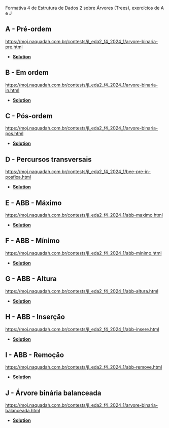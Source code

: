 Formativa 4 de Estrutura de Dados 2 sobre Árvores (Trees), exercícios de A e J

## A - Pré-ordem

https://moj.naquadah.com.br/contests/jl_eda2_f4_2024_1/arvore-binaria-pre.html

- **[Solution](preOrdem.c)**

## B - Em ordem

https://moj.naquadah.com.br/contests/jl_eda2_f4_2024_1/arvore-binaria-in.html

- **[Solution](emOrdem.c)**

## C - Pós-ordem

https://moj.naquadah.com.br/contests/jl_eda2_f4_2024_1/arvore-binaria-pos.html

- **[Solution](posOrdem.c)**

## D - Percursos transversais 

https://moj.naquadah.com.br/contests/jl_eda2_f4_2024_1/bee-pre-in-posfixa.html

- **[Solution](precursosTransversais.c)**

## E - ABB - Máximo

https://moj.naquadah.com.br/contests/jl_eda2_f4_2024_1/abb-maximo.html

- **[Solution](abbMaximo.c)**

## F - ABB - Mínimo

https://moj.naquadah.com.br/contests/jl_eda2_f4_2024_1/abb-minimo.html

- **[Solution](abbMinimo.c)**

## G - ABB - Altura

https://moj.naquadah.com.br/contests/jl_eda2_f4_2024_1/abb-altura.html

- **[Solution](abbAltura.c)**

## H - ABB - Inserção

https://moj.naquadah.com.br/contests/jl_eda2_f4_2024_1/abb-insere.html

- **[Solution](abbInsercao.c)**

## I - ABB - Remoção

https://moj.naquadah.com.br/contests/jl_eda2_f4_2024_1/abb-remove.html

- **[Solution](abbRemocao.c)**

## J - Árvore binária balanceada

https://moj.naquadah.com.br/contests/jl_eda2_f4_2024_1/arvore-binaria-balanceada.html

- **[Solution](abBalanceada.c)**
